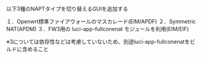 以下3種のNAPTタイプを切り替えるGUIを追加する

１．Openwrt標準ファイアウォールのマスカレード(EIM/APDF)
２．Symmetric NAT(APDM)
３．FW3用の luci-app-fullconenat モジュールを利用(EIM/EIF)

※3については依存性などは考慮していないため、別途luci-app-fullconenatをビルドに含めること
